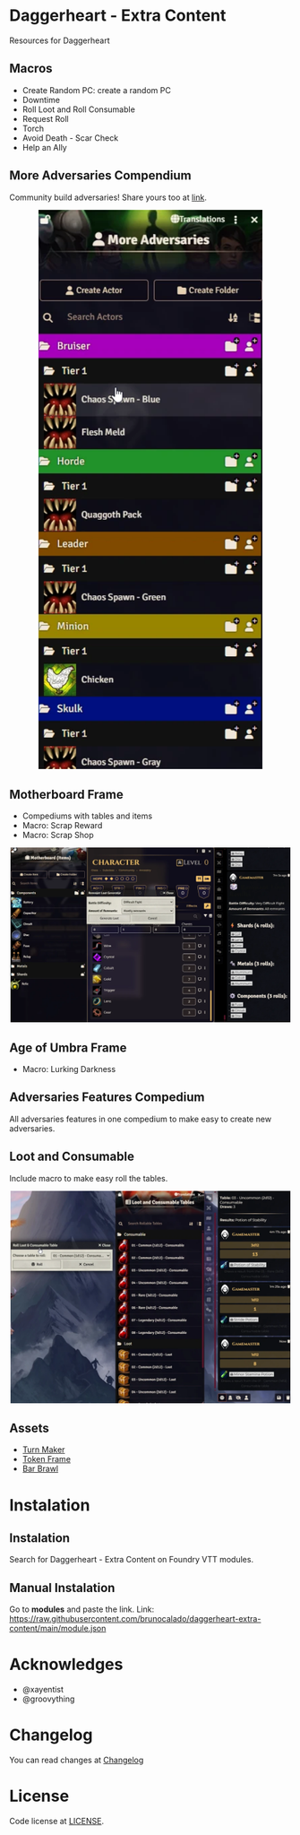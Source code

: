 # Daggerheart - Extra Content
Resources for Daggerheart

## Macros
- Create Random PC: create a random PC
- Downtime
- Roll Loot and Roll Consumable
- Request Roll
- Torch
- Avoid Death - Scar Check 
- Help an Ally

## More Adversaries Compendium
Community build adversaries! Share yours too at [link](https://github.com/brunocalado/daggerheart-extra-content/issues).
<p align="center">
  <img width="400" src="docs/extra-enemies.webp">
</p>

## Motherboard Frame
- Compediums with tables and items 
- Macro: Scrap Reward  
- Macro: Scrap Shop
<p align="center">
  <img width="500" src="docs/macro-motherboard1.webp">
</p>

## Age of Umbra Frame
- Macro: Lurking Darkness

## Adversaries Features Compedium
All adversaries features in one compedium to make easy to create new adversaries.

## Loot and Consumable
Include macro to make easy roll the tables.
<p align="center">
  <img width="500" src="docs/loot-consumable.webp">
</p>

## Assets
- [Turn Maker](turn-markers)
- [Token Frame](token-frames)
- [Bar Brawl](bar-brawl)

# Instalation
## Instalation
Search for Daggerheart - Extra Content on Foundry VTT modules.

## Manual Instalation
Go to **modules** and paste the link. 
Link: https://raw.githubusercontent.com/brunocalado/daggerheart-extra-content/main/module.json

# Acknowledges
- @xayentist 
- @groovything 

# Changelog
You can read changes at [Changelog](CHANGELOG.md)

# License
Code license at [LICENSE](LICENSE).
